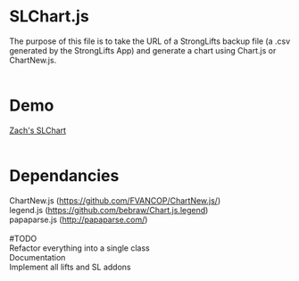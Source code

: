 # SLChart.js<br>
The purpose of this file is to take the URL of a StrongLifts backup file (a .csv generated by the StrongLifts App) and generate a chart using Chart.js or ChartNew.js.<br>
<br>
# Demo
[Zach's SLChart](http://zachtoogood.com/files/FitChart/index.html)<br>
<br>
# Dependancies<br>
ChartNew.js (https://github.com/FVANCOP/ChartNew.js/)<br>
legend.js (https://github.com/bebraw/Chart.js.legend)<br>
papaparse.js (http://papaparse.com/)<br>
<br>
#TODO<br>
Refactor everything into a single class<br>
Documentation<br>
Implement all lifts and SL addons<br>
<br>
